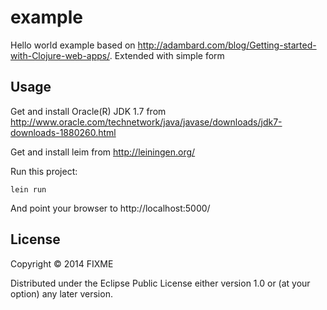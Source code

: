 # example

Hello world example based on  http://adambard.com/blog/Getting-started-with-Clojure-web-apps/.
Extended with simple form

## Usage

Get and install Oracle(R) JDK 1.7 from http://www.oracle.com/technetwork/java/javase/downloads/jdk7-downloads-1880260.html

Get and install leim from http://leiningen.org/

Run this project:

	lein run

And point your browser to http://localhost:5000/

## License

Copyright © 2014 FIXME

Distributed under the Eclipse Public License either version 1.0 or (at
your option) any later version.

